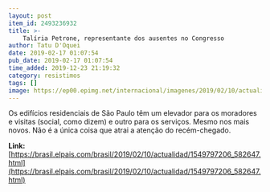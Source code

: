 ```yaml
---
layout: post
item_id: 2493236932
title: >-
    Talíria Petrone, representante dos ausentes no Congresso
author: Tatu D'Oquei
date: 2019-02-17 01:07:54
pub_date: 2019-02-17 01:07:54
time_added: 2019-12-23 21:19:32
category: resistimos
tags: []
image: https://ep00.epimg.net/internacional/imagenes/2019/02/10/actualidad/1549797206_582647_1549833929_rrss_normal.jpg
---
```


Os edifícios residenciais de São Paulo têm um elevador para os moradores e visitas (social, como dizem) e outro para os serviços. Mesmo nos mais novos. Não é a única coisa que atrai a atenção do recém-chegado.

**Link:** [https://brasil.elpais.com/brasil/2019/02/10/actualidad/1549797206_582647.html](https://brasil.elpais.com/brasil/2019/02/10/actualidad/1549797206_582647.html)

